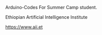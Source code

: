 Arduino-Codes For Summer Camp student.

Ethiopian Artificial Intelligence Institute

https://www.aii.et
